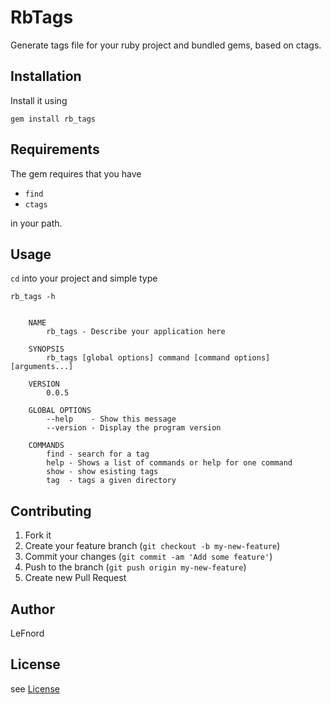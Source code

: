 # RbTags

Generate tags file for your ruby project and bundled gems, based on ctags.

## Installation

Install it using

`gem install rb_tags`

## Requirements

The gem requires that you have

* `find`
* `ctags`

in your path.

## Usage

`cd` into your project and simple type

`rb_tags -h`

```

    NAME
        rb_tags - Describe your application here

    SYNOPSIS
        rb_tags [global options] command [command options] [arguments...]

    VERSION
        0.0.5

    GLOBAL OPTIONS
        --help    - Show this message
        --version - Display the program version

    COMMANDS
        find - search for a tag
        help - Shows a list of commands or help for one command
        show - show esisting tags
        tag  - tags a given directory

```

## Contributing

1. Fork it
2. Create your feature branch (`git checkout -b my-new-feature`)
3. Commit your changes (`git commit -am 'Add some feature'`)
4. Push to the branch (`git push origin my-new-feature`)
5. Create new Pull Request


## Author

LeFnord

## License

see [License](LICENSE.txt)
